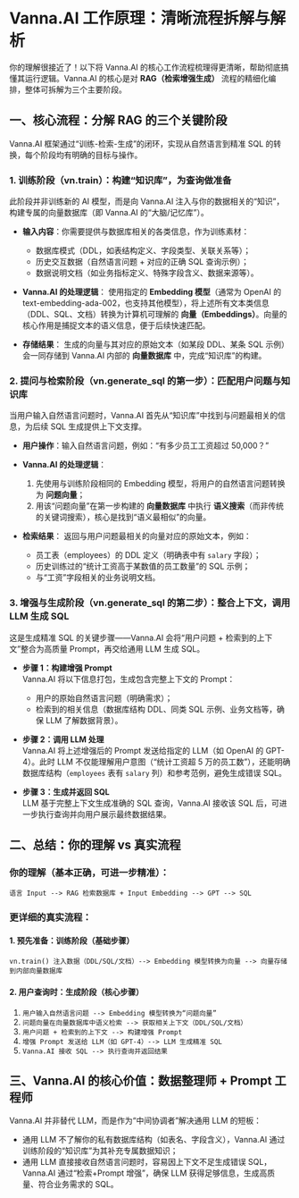 # Vanna.AI 工作原理：清晰流程拆解与解析

你的理解很接近了！以下将 Vanna.AI 的核心工作流程梳理得更清晰，帮助彻底搞懂其运行逻辑。Vanna.AI 的核心是对 **RAG（检索增强生成）** 流程的精细化编排，整体可拆解为三个主要阶段。


## 一、核心流程：分解 RAG 的三个关键阶段
Vanna.AI 框架通过“训练-检索-生成”的闭环，实现从自然语言到精准 SQL 的转换，每个阶段均有明确的目标与操作。


### 1. 训练阶段（vn.train）：构建“知识库”，为查询做准备
此阶段并非训练新的 AI 模型，而是向 Vanna.AI 注入与你的数据相关的“知识”，构建专属的向量数据库（即 Vanna.AI 的“大脑/记忆库”）。

- **输入内容**：你需要提供与数据库相关的各类信息，作为训练素材：
  - 数据库模式（DDL，如表结构定义、字段类型、关联关系等）；
  - 历史交互数据（自然语言问题 + 对应的正确 SQL 查询示例）；
  - 数据说明文档（如业务指标定义、特殊字段含义、数据来源等）。

- **Vanna.AI 的处理逻辑**：
  使用指定的 **Embedding 模型**（通常为 OpenAI 的 text-embedding-ada-002，也支持其他模型），将上述所有文本类信息（DDL、SQL、文档）转换为计算机可理解的 **向量（Embeddings）**。向量的核心作用是捕捉文本的语义信息，便于后续快速匹配。

- **存储结果**：
  生成的向量与其对应的原始文本（如某段 DDL、某条 SQL 示例）会一同存储到 Vanna.AI 内部的 **向量数据库** 中，完成“知识库”的构建。


### 2. 提问与检索阶段（vn.generate_sql 的第一步）：匹配用户问题与知识库
当用户输入自然语言问题时，Vanna.AI 首先从“知识库”中找到与问题最相关的信息，为后续 SQL 生成提供上下文支撑。

- **用户操作**：输入自然语言问题，例如：“有多少员工工资超过 50,000？”

- **Vanna.AI 的处理逻辑**：
  1. 先使用与训练阶段相同的 Embedding 模型，将用户的自然语言问题转换为 **问题向量**；
  2. 用该“问题向量”在第一步构建的 **向量数据库** 中执行 **语义搜索**（而非传统的关键词搜索），核心是找到“语义最相似”的向量。

- **检索结果**：
  返回与用户问题最相关的向量对应的原始文本，例如：
  - 员工表（employees）的 DDL 定义（明确表中有 `salary` 字段）；
  - 历史训练过的“统计工资高于某数值的员工数量”的 SQL 示例；
  - 与“工资”字段相关的业务说明文档。


### 3. 增强与生成阶段（vn.generate_sql 的第二步）：整合上下文，调用 LLM 生成 SQL
这是生成精准 SQL 的关键步骤——Vanna.AI 会将“用户问题 + 检索到的上下文”整合为高质量 Prompt，再交给通用 LLM 生成 SQL。

- **步骤 1：构建增强 Prompt**  
  Vanna.AI 将以下信息打包，生成包含完整上下文的 Prompt：
  - 用户的原始自然语言问题（明确需求）；
  - 检索到的相关信息（数据库结构 DDL、同类 SQL 示例、业务文档等，确保 LLM 了解数据背景）。

- **步骤 2：调用 LLM 处理**  
  Vanna.AI 将上述增强后的 Prompt 发送给指定的 LLM（如 OpenAI 的 GPT-4）。此时 LLM 不仅能理解用户意图（“统计工资超 5 万的员工数”），还能明确数据库结构（`employees` 表有 `salary` 列）和参考范例，避免生成错误 SQL。

- **步骤 3：生成并返回 SQL**  
  LLM 基于完整上下文生成准确的 SQL 查询，Vanna.AI 接收该 SQL 后，可进一步执行查询并向用户展示最终数据结果。


## 二、总结：你的理解 vs 真实流程
### 你的理解（基本正确，可进一步精准）：
`语言 Input --> RAG 检索数据库 + Input Embedding --> GPT --> SQL`


### 更详细的真实流程：
#### 1. 预先准备：训练阶段（基础步骤）
`vn.train() 注入数据（DDL/SQL/文档）--> Embedding 模型转换为向量 --> 向量存储到内部向量数据库`

#### 2. 用户查询时：生成阶段（核心步骤）
1. `用户输入自然语言问题 --> Embedding 模型转换为“问题向量”`  
2. `问题向量在向量数据库中语义检索 --> 获取相关上下文（DDL/SQL/文档）`  
3. `用户问题 + 检索到的上下文 --> 构建增强 Prompt`  
4. `增强 Prompt 发送给 LLM（如 GPT-4）--> LLM 生成精准 SQL`  
5. `Vanna.AI 接收 SQL --> 执行查询并返回结果`


## 三、Vanna.AI 的核心价值：数据整理师 + Prompt 工程师
Vanna.AI 并非替代 LLM，而是作为“中间协调者”解决通用 LLM 的短板：
- 通用 LLM 不了解你的私有数据库结构（如表名、字段含义），Vanna.AI 通过训练阶段的“知识库”为其补充专属数据知识；
- 通用 LLM 直接接收自然语言问题时，容易因上下文不足生成错误 SQL，Vanna.AI 通过“检索+Prompt 增强”，确保 LLM 获得足够信息，生成高质量、符合业务需求的 SQL。
